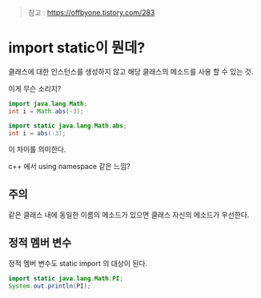 > 참고 : https://offbyone.tistory.com/283

# import static이 뭔데?

클래스에 대한 인스턴스를 생성하지 않고 해당 클래스의 메소드를 사용 할  수 있는 것.

이게 무슨 소리지?

```java
import java.lang.Math;
int i = Math.abs(-3);
```
```java
import static java.lang.Math.abs;
int i = abs(-3);
```
이 차이를 의미한다.

c++ 에서 using namespace 같은 느낌?

## 주의
같은 클래스 내에 동일한 이름의 메소드가 있으면 클래스 자신의 메소드가 우선한다.

## 정적 멤버 변수
정적 멤버 변수도 static import 의 대상이 된다.
```java
import static java.lang.Math.PI;
System.out.println(PI);
```


